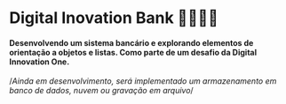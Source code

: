 # Digital Inovation Bank :bank::bank::atm::atm:

#### Desenvolvendo um sistema bancário e explorando elementos de orientação a objetos e listas. Como parte de um desafio da Digital Innovation One.



/*Ainda em desenvolvimento, será implementado um armazenamento em banco de dados, nuvem ou gravação em arquivo*/

